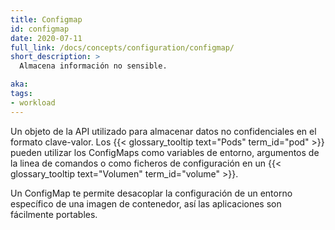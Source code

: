 ```yaml
---
title: Configmap
id: configmap
date: 2020-07-11
full_link: /docs/concepts/configuration/configmap/
short_description: >
  Almacena información no sensible.

aka:
tags:
- workload
---
```

Un objeto de la API utilizado para almacenar datos no confidenciales en el formato clave-valor. Los {{< glossary_tooltip text="Pods" term_id="pod" >}} pueden utilizar los ConfigMaps como variables de entorno, argumentos de la linea de comandos o como ficheros de configuración en un {{< glossary_tooltip text="Volumen" term_id="volume" >}}.

Un ConfigMap te permite desacoplar la configuración de un entorno específico de una imagen de contenedor, así las aplicaciones son fácilmente portables.

<!--more-->

